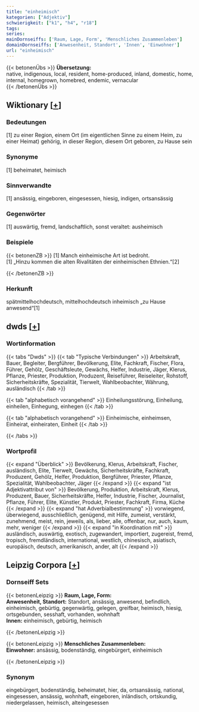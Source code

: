 ```yaml
---
title: "einheimisch"
kategorien: ["Adjektiv"]
schwierigkeit: ["k1", "h4", "r18"]
tags:
series:
mainDornseiffs: ['Raum, Lage, Form', 'Menschliches Zusammenleben']
domainDornseiffs: ['Anwesenheit, Standort', 'Innen', 'Einwohner']
url: "einheimisch"
---
```


{{< betonenÜbs >}}
**Übersetzung:**  
native, indigenous, local, resident, home-produced, inland, domestic, home, internal, homegrown, homebred, endemic, vernacular  
{{< /betonenÜbs >}}

## Wiktionary [[+](https://de.wiktionary.org/wiki/einheimisch)]

### Bedeutungen
[1] zu einer Region, einem Ort (im eigentlichen Sinne zu einem Heim, zu einer Heimat) gehörig, in dieser Region, diesem Ort geboren, zu Hause sein  

### Synonyme
[1] beheimatet, heimisch  

### Sinnverwandte
[1] ansässig, eingeboren, eingesessen, hiesig, indigen, ortsansässig  

### Gegenwörter
[1] auswärtig, fremd, landschaftlich, sonst veraltet: ausheimisch  

### Beispiele
{{< betonenZB >}}
[1] Manch einheimische Art ist bedroht.  
[1] „Hinzu kommen die alten Rivalitäten der einheimischen Ethnien.“[2]  

{{< /betonenZB >}}
### Herkunft
spätmittelhochdeutsch, mittelhochdeutsch inheimisch „zu Hause anwesend“[1]  



## dwds [[+](https://www.dwds.de/wb/einheimisch)]

### Wortinformation
{{< tabs "Dwds" >}}
{{< tab "Typische Verbindungen" >}}
Arbeitskraft, Bauer, Begleiter, Bergführer, Bevölkerung, Elite, Fachkraft, Fischer, Flora, Führer, Gehölz, Geschäftsleute, Gewächs, Helfer, Industrie, Jäger, Klerus, Pflanze, Priester, Produktion, Produzent, Reiseführer, Reiseleiter, Rohstoff, Sicherheitskräfte, Spezialität, Tierwelt, Wahlbeobachter, Währung, ausländisch
{{< /tab >}}

{{< tab "alphabetisch vorangehend" >}}
Einheilungsstörung, Einheilung, einheilen, Einhegung, einhegen
{{< /tab >}}

{{< tab "alphabetisch vorangehend" >}}
Einheimische, einheimsen, Einheirat, einheiraten, Einheit
{{< /tab >}}

{{< /tabs >}}

### Wortprofil
{{< expand "Überblick" >}} Bevölkerung, Klerus, Arbeitskraft, Fischer, ausländisch, Elite, Tierwelt, Gewächs, Sicherheitskräfte, Fachkraft, Produzent, Gehölz, Helfer, Produktion, Bergführer, Priester, Pflanze, Spezialität, Wahlbeobachter, Jäger {{< /expand >}}
{{< expand "ist Adjektivattribut von" >}} Bevölkerung, Produktion, Arbeitskraft, Klerus, Produzent, Bauer, Sicherheitskräfte, Helfer, Industrie, Fischer, Journalist, Pflanze, Führer, Elite, Künstler, Produkt, Priester, Fachkraft, Firma, Küche {{< /expand >}}
{{< expand "hat Adverbialbestimmung" >}} vorwiegend, überwiegend, ausschließlich, genügend, mit Hilfe, zumeist, verstärkt, zunehmend, meist, rein, jeweils, als, lieber, alle, offenbar, nur, auch, kaum, mehr, weniger {{< /expand >}}
{{< expand "in Koordination mit" >}} ausländisch, auswärtig, exotisch, zugewandert, importiert, zugereist, fremd, tropisch, fremdländisch, international, westlich, chinesisch, asiatisch, europäisch, deutsch, amerikanisch, ander, alt {{< /expand >}}

## Leipzig Corpora [[+](https://corpora.uni-leipzig.de/en/res?word=einheimisch&corpusId=deu_newscrawl-public_2018)]

### Dornseiff Sets
{{< betonenLeipzig >}}
**Raum, Lage, Form:**  
**Anwesenheit, Standort:** Standort, ansässig, anwesend, befindlich, einheimisch, gebürtig, gegenwärtig, gelegen, greifbar, heimisch, hiesig, ortsgebunden, sesshaft, vorhanden, wohnhaft  
**Innen:** einheimisch, gebürtig, heimisch  

{{< /betonenLeipzig >}}


{{< betonenLeipzig >}}
**Menschliches Zusammenleben:**  
**Einwohner:** ansässig, bodenständig, eingebürgert, einheimisch  

{{< /betonenLeipzig >}}

### Synonym
eingebürgert, bodenständig, beheimatet, hier, da, ortsansässig, national, eingesessen, ansässig, wohnhaft, eingeboren, inländisch, ortskundig, niedergelassen, heimisch, alteingesessen

